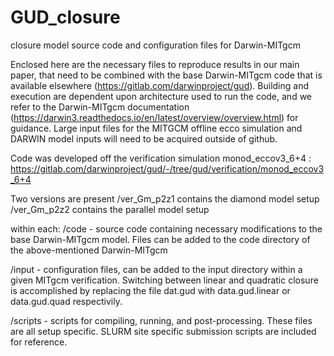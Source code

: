 # GUD_closure
closure model
source code and configuration files for Darwin-MITgcm

Enclosed here are the necessary files to reproduce results in our main paper, that need to be combined with the base Darwin-MITgcm code that is available elsewhere (https://gitlab.com/darwinproject/gud). Building and execution are dependent upon architecture used to run the code, and we refer to the Darwin-MITgcm documentation (https://darwin3.readthedocs.io/en/latest/overview/overview.html) for guidance.  Large input files for the MITGCM offline ecco simulation and DARWIN model inputs will need to be acquired outside of github.

Code was developed off the verification simulation monod_eccov3_6+4 : https://gitlab.com/darwinproject/gud/-/tree/gud/verification/monod_eccov3_6+4

Two versions are present
/ver_Gm_p2z1 contains the diamond model setup
/ver_Gm_p2z2 contains the parallel model setup

within each:
/code - source code containing necessary modifications to the base Darwin-MITgcm model. Files can be added to the code directory of the above-mentioned Darwin-MITgcm

/input - configuration files, can be added to the input directory within a given MITgcm verification.   Switching between linear and quadratic closure is accomplished by replacing the file dat.gud with data.gud.linear or data.gud.quad respectivily.

/scripts - scripts for compiling, running, and post-processing. These files are all setup specific.  SLURM site specific submission scripts are included for reference.

